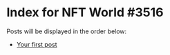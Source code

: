 # Index for NFT World #3516
Posts will be displayed in the order below:

- [Your first post](./001-first.md)

